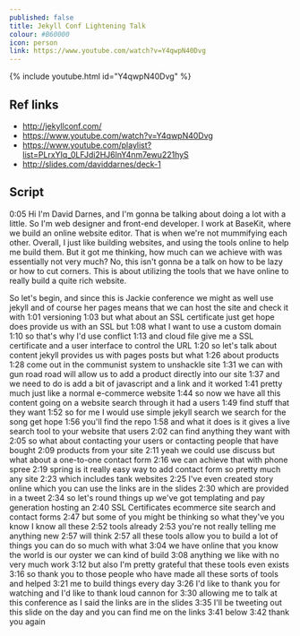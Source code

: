 ```yaml
---
published: false
title: Jekyll Conf Lightening Talk
colour: #B60000
icon: person
link: https://www.youtube.com/watch?v=Y4qwpN40Dvg
---
```


{% include youtube.html id="Y4qwpN40Dvg" %}

## Ref links

- http://jekyllconf.com/
- https://www.youtube.com/watch?v=Y4qwpN40Dvg
- https://www.youtube.com/playlist?list=PLrxYIq_0LFJdi2HJ6lnY4nm7ewu221hyS
- http://slides.com/daviddarnes/deck-1

## Script

0:05 Hi I'm David Darnes, and I'm gonna be talking about doing a lot with a little. So I'm web designer and front-end developer. I work at BaseKit, where we build an online website editor. That is when we're not mummifying each other. Overall, I just like building websites, and using the tools online to help me build them. But it got me thinking, how much can we achieve with was essentially not very much? No, this isn't gonna be a talk on how to be lazy or how to cut corners. This is about utilizing the tools that we have online to really build a quite rich website.

So let's begin, and since this is Jackie conference we might as well use jekyll and of course her pages means that we can host the site and check it with 1:01 versioning 1:03 but what about an SSL certificate just get hope does provide us with an SSL but 1:08 what I want to use a custom domain 1:10 so that's why I'd use conflict 1:13 and cloud file give me a SSL certificate and a user interface to control the URL 1:20 so let's talk about content jekyll provides us with pages posts but what 1:26 about products 1:28 come out in the communist system to unshackle site 1:31 we can with gun road road will allow us to add a product directly into our site 1:37 and we need to do is add a bit of javascript and a link and it worked 1:41 pretty much just like a normal e-commerce website 1:44 so now we have all this content going on a website search through it had a users 1:49 find stuff that they want 1:52 so for me I would use simple jekyll search we search for the song get hope 1:56 you'll find the repo 1:58 and what it does is it gives a live search tool to your website that users 2:02 can find anything they want with 2:05 so what about contacting your users or contacting people that have bought 2:09 products from your site 2:11 yeah we could use discuss but what about a one-to-one contact form 2:16 we can achieve that with phone spree 2:19 spring is it really easy way to add contact form so pretty much any site 2:23 which includes tank websites 2:25 I've even created story online which you can use the links are in the slides 2:30 which are provided in a tweet 2:34 so let's round things up we've got templating and pay generation hosting an 2:40 SSL Certificates ecommerce site search and contact forms 2:47 but some of you might be thinking so what they've you know I know all these 2:52 tools already 2:53 you're not really telling me anything new 2:57 will think 2:57 all these tools allow you to build a lot of things you can do so much with what 3:04 we have online that you know the world is our oyster we can kind of build 3:08 anything we like with no very much work 3:12 but also I'm pretty grateful that these tools even exists 3:16 so thank you to those people who have made all these sorts of tools and helped 3:21 me to build things every day 3:26 I'd like to thank you for watching and I'd like to thank loud cannon for 3:30 allowing me to talk at this conference as I said the links are in the slides 3:35 I'll be tweeting out this slide on the day and you can find me on the links 3:41 below 3:42 thank you again
